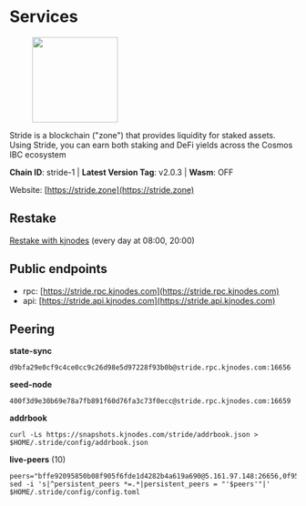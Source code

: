 # Services

<figure><img src="https://raw.githubusercontent.com/kj89/testnet_manuals/main/pingpub/logos/stride.png" width="150" alt=""><figcaption></figcaption></figure>

Stride is a blockchain ("zone") that provides liquidity for staked assets.  Using Stride, you can earn both staking and DeFi yields across the Cosmos IBC ecosystem

**Chain ID**: stride-1 | **Latest Version Tag**: v2.0.3 | **Wasm**: OFF

Website: [https://stride.zone](https://stride.zone)

## Restake

[Restake with kjnodes](https://restake.app/stride/stridevaloper1j8gkhtllnp252l6g6zwzea30e7pvzqttr9768n) (every day at 08:00, 20:00)
## Public endpoints

* rpc: [https://stride.rpc.kjnodes.com](https://stride.rpc.kjnodes.com)
* api: [https://stride.api.kjnodes.com](https://stride.api.kjnodes.com)

## Peering

**state-sync**

```
d9bfa29e0cf9c4ce0cc9c26d98e5d97228f93b0b@stride.rpc.kjnodes.com:16656
```

**seed-node**

```
400f3d9e30b69e78a7fb891f60d76fa3c73f0ecc@stride.rpc.kjnodes.com:16659
```

**addrbook**
```
curl -Ls https://snapshots.kjnodes.com/stride/addrbook.json > $HOME/.stride/config/addrbook.json
```

**live-peers** (10)
```
peers="bffe92095850b08f905f6fde1d4282b4a619a690@5.161.97.148:26656,0f95188872bf59edffb4874ed5593b012e377a0e@65.108.7.120:26656,157000d06040f2a7b981c6f062da0c9da0e6e6af@194.163.163.0:26656,bba10290da32f3cb41e15c3a192413666ce05cee@136.243.119.243:26656,5093547fdf0430143ac66b4ee55d80e6542a6c10@217.174.247.163:26656,a83cd29f4f9a4711346184966f9fb6c80bb658d2@65.108.103.184:21656,05c410efdebfc0638c868dc0d6f9154168d57604@146.19.24.101:26646,b72d5281c9388ae9f1274ec3b92c1db17857a4b7@194.195.246.27:26656,c4688bb34164eacacaa374bc7440b87986dd87ac@162.251.235.252:26656,d9bfa29e0cf9c4ce0cc9c26d98e5d97228f93b0b@144.76.163.233:16656"
sed -i 's|^persistent_peers *=.*|persistent_peers = "'$peers'"|' $HOME/.stride/config/config.toml
```
